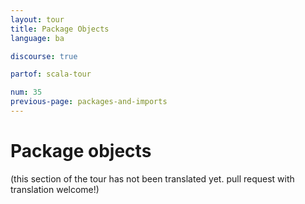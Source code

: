 ```yaml
---
layout: tour
title: Package Objects
language: ba

discourse: true

partof: scala-tour

num: 35
previous-page: packages-and-imports
---
```


# Package objects

(this section of the tour has not been translated yet. pull request
with translation welcome!)
